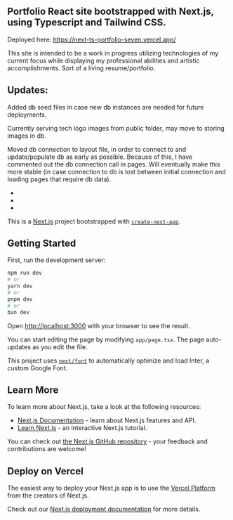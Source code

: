 ## Portfolio React site bootstrapped with Next.js, using Typescript and Tailwind CSS.

Deployed here: https://next-ts-portfolio-seven.vercel.app/

This site is intended to be a work in progress utilizing technologies of my current focus while displaying my professional abilities and artistic accomplishments.
Sort of a living resume/portfolio.

## Updates:

Added db seed files in case new db instances are needed for future deployments.

Currently serving tech logo images from public folder, may move to storing images in db.

Moved db connection to layout file, in order to connect to and update/populate db as early as possible. Because of this, I have commented out the db connection call in pages. Will eventually make this more stable (in case connection to db is lost between initial connection and loading pages that require db data).

-
-
-

This is a [Next.js](https://nextjs.org/) project bootstrapped with [`create-next-app`](https://github.com/vercel/next.js/tree/canary/packages/create-next-app).

## Getting Started

First, run the development server:

```bash
npm run dev
# or
yarn dev
# or
pnpm dev
# or
bun dev
```

Open [http://localhost:3000](http://localhost:3000) with your browser to see the result.

You can start editing the page by modifying `app/page.tsx`. The page auto-updates as you edit the file.

This project uses [`next/font`](https://nextjs.org/docs/basic-features/font-optimization) to automatically optimize and load Inter, a custom Google Font.

## Learn More

To learn more about Next.js, take a look at the following resources:

- [Next.js Documentation](https://nextjs.org/docs) - learn about Next.js features and API.
- [Learn Next.js](https://nextjs.org/learn) - an interactive Next.js tutorial.

You can check out [the Next.js GitHub repository](https://github.com/vercel/next.js/) - your feedback and contributions are welcome!

## Deploy on Vercel

The easiest way to deploy your Next.js app is to use the [Vercel Platform](https://vercel.com/new?utm_medium=default-template&filter=next.js&utm_source=create-next-app&utm_campaign=create-next-app-readme) from the creators of Next.js.

Check out our [Next.js deployment documentation](https://nextjs.org/docs/deployment) for more details.
